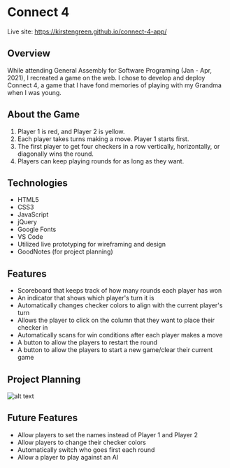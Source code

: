 
# Connect 4

Live site: <https://kirstengreen.github.io/connect-4-app/>


## Overview
While attending General Assembly for Software Programing (Jan - Apr, 2021), I recreated a game on the web. I chose to develop and deploy Connect 4, a game that I have fond memories of playing with my Grandma when I was young.


## About the Game

1. Player 1 is red, and Player 2 is yellow.
2. Each player takes turns making a move. Player 1 starts first.
3. The first player to get four checkers in a row vertically, horizontally, or diagonally wins the round. 
4. Players can keep playing rounds for as long as they want.


## Technologies
* HTML5
* CSS3
* JavaScript
* jQuery
* Google Fonts
* VS Code
* Utilized live prototyping for wireframing and design
* GoodNotes (for project planning)


## Features
* Scoreboard that keeps track of how many rounds each player has won
* An indicator that shows which player's turn it is
* Automatically changes checker colors to align with the current player's turn
* Allows the player to click on the column that they want to place their checker in
* Automatically scans for win conditions after each player makes a move
* A button to allow the players to restart the round
* A button to allow the players to start a new game/clear their current game


## Project Planning
![alt text](https://kirstengreen.github.io/connect-4-app/assets/img/project-planning.png "List of requirements and features")


## Future Features
* Allow players to set the names instead of Player 1 and Player 2
* Allow players to change their checker colors
* Automatically switch who goes first each round
* Allow a player to play against an AI